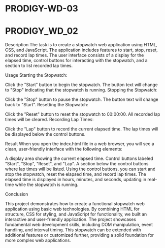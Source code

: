 # PRODIGY-WD-03

# PRODIGY_WD_02

Description
The task is to create a stopwatch web application using HTML, CSS, and JavaScript. The application includes features to start, stop, reset, and record lap times. The user interface consists of a display for the elapsed time, control buttons for interacting with the stopwatch, and a section to list recorded lap times.


Usage
Starting the Stopwatch:


Click the "Start" button to begin the stopwatch.
The button text will change to "Stop" indicating that the stopwatch is running.
Stopping the Stopwatch:


Click the "Stop" button to pause the stopwatch.
The button text will change back to "Start".
Resetting the Stopwatch:

Click the "Reset" button to reset the stopwatch to 00:00:00.
All recorded lap times will be cleared.
Recording Lap Times:


Click the "Lap" button to record the current elapsed time.
The lap times will be displayed below the control buttons.


Result
When you open the index.html file in a web browser, you will see a clean, user-friendly interface with the following elements:


A display area showing the current elapsed time.
Control buttons labeled "Start", "Stop", "Reset", and "Lap".
A section below the control buttons where lap times will be listed.
Using the control buttons, you can start and stop the stopwatch, reset the elapsed time, and record lap times. The elapsed time is displayed in hours, minutes, and seconds, updating in real-time while the stopwatch is running.


Conclusion

This project demonstrates how to create a functional stopwatch web application using basic web technologies. By combining HTML for structure, CSS for styling, and JavaScript for functionality, we built an interactive and user-friendly application. The project showcases fundamental web development skills, including DOM manipulation, event handling, and interval timing. This stopwatch can be extended with additional features or customized further, providing a solid foundation for more complex web applications.
